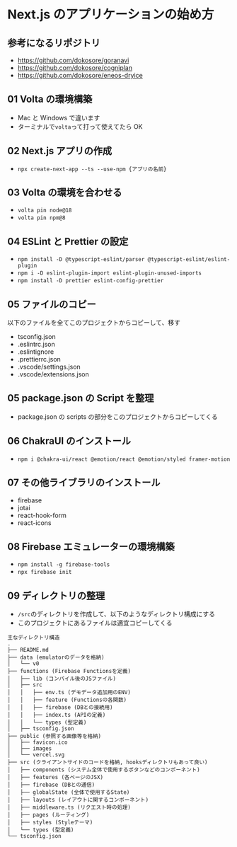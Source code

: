 # Next.js のアプリケーションの始め方

## 参考になるリポジトリ

- https://github.com/dokosore/goranavi
- https://github.com/dokosore/cogniplan
- https://github.com/dokosore/eneos-dryice

## 01 Volta の環境構築

- Mac と Windows で違います
- ターミナルで`volta`って打って使えてたら OK

## 02 Next.js アプリの作成

- `npx create-next-app --ts --use-npm {アプリの名前}`

## 03 Volta の環境を合わせる

- `volta pin node@18`
- `volta pin npm@8`

## 04 ESLint と Prettier の設定

- `npm install -D @typescript-eslint/parser @typescript-eslint/eslint-plugin`
- `npm i -D eslint-plugin-import eslint-plugin-unused-imports`
- `npm install -D prettier eslint-config-prettier`

## 05 ファイルのコピー

以下のファイルを全てこのプロジェクトからコピーして、移す

- tsconfig.json
- .eslintrc.json
- .eslintignore
- .prettierrc.json
- .vscode/settings.json
- .vscode/extensions.json

## 05 package.json の Script を整理

- package.json の scripts の部分をこのプロジェクトからコピーしてくる

## 06 ChakraUI のインストール

- `npm i @chakra-ui/react @emotion/react @emotion/styled framer-motion`

## 07 その他ライブラリのインストール

- firebase
- jotai
- react-hook-form
- react-icons

## 08 Firebase エミュレーターの環境構築

- `npm install -g firebase-tools`
- `npx firebase init`

## 09 ディレクトリの整理

- `/src`のディレクトリを作成して、以下のようなディレクトリ構成にする
- このプロジェクトにあるファイルは適宜コピーしてくる

```
主なディレクトリ構造
.
├── README.md
├── data (emulatorのデータを格納)
│   └── v0
├── functions (Firebase Functionsを定義)
│   ├── lib (コンパイル後のJSファイル)
│   ├── src
│   │   ├── env.ts (デモデータ追加用のENV)
│   │   ├── feature (Functionsの各関数)
│   │   ├── firebase (DBとの接続用)
│   │   ├── index.ts (APIの定義)
│   │   └── types (型定義)
│   ├── tsconfig.json
├── public (参照する画像等を格納)
│   ├── favicon.ico
│   ├── images
│   └── vercel.svg
├── src (クライアントサイドのコードを格納, hooksディレクトリもあって良い)
│   ├── components (システム全体で使用するボタンなどのコンポーネント)
│   ├── features (各ページのJSX)
│   ├── firebase (DBとの通信)
│   ├── globalState (全体で使用するState)
│   ├── layouts (レイアウトに関するコンポーネント)
│   ├── middleware.ts (リクエスト時の処理)
│   ├── pages (ルーティング)
│   ├── styles (Styleテーマ)
│   └── types (型定義)
└── tsconfig.json
```
